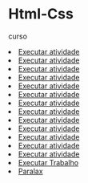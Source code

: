 # Html-Css
 curso
<li><a href="https://kllyqueiroz.github.io/Html-Css/Exercicios/Desafio">Executar atividade</a></li>
<li><a href="https://kllyqueiroz.github.io/Html-Css/Exercicios/Exe001">Executar atividade</a></li>
<li><a href="https://kllyqueiroz.github.io/Html-Css/Exercicios/Exe002">Executar atividade</a></li>
<li><a href="https://kllyqueiroz.github.io/Html-Css/Exercicios/Exe003">Executar atividade</a></li>
<li><a href="https://kllyqueiroz.github.io/Html-Css/Exercicios/Exe004">Executar atividade</a></li>
<li><a href="https://kllyqueiroz.github.io/Html-Css/Exercicios/Exe005">Executar atividade</a></li>
<li><a href="https://kllyqueiroz.github.io/Html-Css/Exercicios/Exe006 nota">Executar atividade</a></li>
<li><a href="https://kllyqueiroz.github.io/Html-Css/Exercicios/Exe007">Executar atividade</a></li>
<li><a href="https://kllyqueiroz.github.io/Html-Css/Exercicios/Exe008">Executar atividade</a></li>
<li><a href="https://kllyqueiroz.github.io/Html-Css/Exercicios/Exe009">Executar atividade</a></li>
<li><a href="https://kllyqueiroz.github.io/Html-Css/Exercicios/Exe010">Executar atividade</a></li>
<li><a href="https://kllyqueiroz.github.io/Html-Css/Exercicios/Exe011 nota">Executar atividade</a></li>
<li><a href="https://kllyqueiroz.github.io/Html-Css/Exercicios/Exe012">Executar atividade</a></li>
<li><a href="https://kllyqueiroz.github.io/Html-Css/Exercicios/trabalho nota">Executar Trabalho</a></li>
<li><a href="https://kllyqueiroz.github.io/Html-Css/Exercicios/trabalho paralax">Paralax</a></li>





